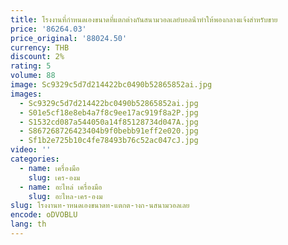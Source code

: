 ```yaml
---
title: โรงงานที่กําหนดเองขนาดที่แตกต่างกันสนามวอลเลย์บอลน้ําทําให้พองกลางแจ้งสําหรับขาย
price: '86264.03'
price_original: '88024.50'
currency: THB
discount: 2%
rating: 5
volume: 88
image: Sc9329c5d7d214422bc0490b52865852ai.jpg
images:
  - Sc9329c5d7d214422bc0490b52865852ai.jpg
  - S01e5cf18e8eb4a7f8c9ee17ac919f8a2P.jpg
  - S1532cd087a544050a14f85128734d047A.jpg
  - S867268726423404b9f0bebb91eff2e020.jpg
  - Sf1b2e725b10c4fe78493b76c52ac047cJ.jpg
video: ''
categories:
  - name: เครื่องมือ
    slug: เคร-องม
  - name: อะไหล่ เครื่องมือ
    slug: อะไหล-เคร-องม
slug: โรงงานท-าหนดเองขนาดท-แตกต-างก-นสนามวอลเลย
encode: oDVOBLU
lang: th
---
```

  